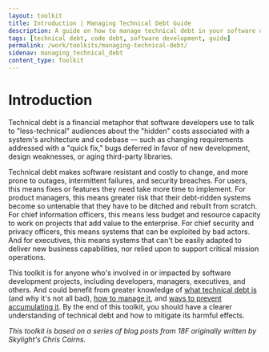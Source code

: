 ```yaml
---
layout: toolkit
title: Introduction | Managing Technical Debt Guide
description: A guide on how to manage technical debt in your software development projects.
tags: [technical debt, code debt, software development, guide]
permalink: /work/toolkits/managing-technical-debt/
sidenav: managing_technical_debt
content_type: Toolkit
---
```


# Introduction

Technical debt is a financial metaphor that software developers use to talk to "less-technical" audiences about the "hidden" costs associated with a system's architecture and codebase &mdash; such as changing requirements addressed with a "quick fix," bugs deferred in favor of new development, design weaknesses, or aging third-party libraries.

Technical debt makes software resistant and costly to change, and more prone to outages, intermittent failures, and security breaches. For users, this means fixes or features they need take more time to implement. For product managers, this means greater risk that their debt-ridden systems become so untenable that they have to be ditched and rebuilt from scratch. For chief information officers, this means less budget and resource capacity to work on projects that add value to the enterprise. For chief security and privacy officers, this means systems that can be exploited by bad actors. And for executives, this means systems that can't be easily adapted to deliver new business capabilities, nor relied upon to support critical mission operations.

This toolkit is for anyone who's involved in or impacted by software development projects, including developers, managers, executives, and others. And could benefit from greater knowledge of [what technical debt is](../managing-technical-debt/what-is-technical-debt/) (and why it's not all bad), [how to manage it](../managing-technical-debt/managing-technical-debt/), and [ways to prevent accumulating it](../managing-technical-debt/preventing-technical-debt/). By the end of this toolkit, you should have a clearer understanding of technical debt and how to mitigate its harmful effects.

*This toolkit is based on a series of blog posts from 18F originally written by Skylight's Chris Cairns.*
